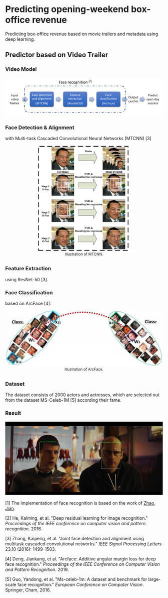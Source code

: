 # Predicting opening-weekend box-office revenue

Predicting box-office revenue based on movie trailers and metadata using deep learning. 



## Predictor based on Video Trailer

### Video Model 

<p align="center">
    <img src="pics/structure_.png", width="700">
    <br>
</p>



### Face Detection & Alignment 

with Multi-task Cascaded Convolutional Neural Networks (MTCNN) [3]

<p align="center">
    <img src="pics/mtcnn.png", width="300">
    <br>
    <sup>Illustration of MTCNN.</sup>
</p>

### Feature Extraction

using ResNet-50 [3].

### Face Classification

based on ArcFace [4].

<p align="center">
    <img src="pics/arcface.png", width="500">
    <br>
    <sup>Illustration of ArcFace.</sup>
</p>



### Dataset

The dataset consists of 2000 actors and actresses, which are selected out from the dataset MS-Celeb-1M [5] according their fame.

### Result

<p align="center">
    <img src="pics/result.png", width="600">
    <br>
</p>

[1] The implementation of face recognition is based on the work of [Zhao, Jian](https://github.com/ZhaoJ9014/face.evoLVe.PyTorch).

[2] He, Kaiming, et al. "Deep residual learning for image recognition." *Proceedings of the IEEE conference on computer vision and pattern recognition*. 2016.

[3] Zhang, Kaipeng, et al. "Joint face detection and alignment using multitask cascaded convolutional networks." *IEEE Signal Processing Letters* 23.10 (2016): 1499-1503.

[4] Deng, Jiankang, et al. "Arcface: Additive angular margin loss for deep face recognition." *Proceedings of the IEEE Conference on Computer Vision and Pattern Recognition*. 2019.

[5] Guo, Yandong, et al. "Ms-celeb-1m: A dataset and benchmark for large-scale face recognition." *European Conference on Computer Vision*. Springer, Cham, 2016.